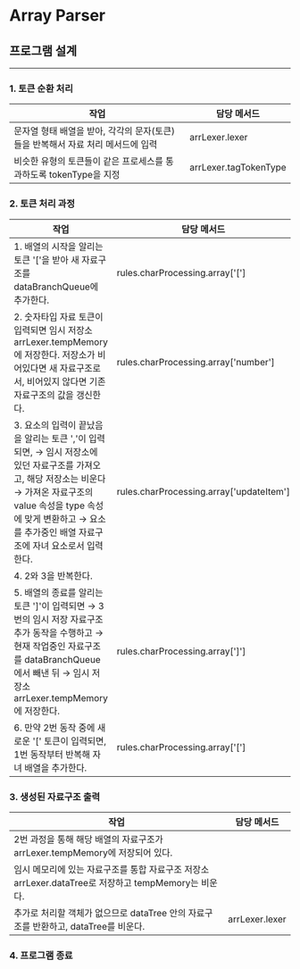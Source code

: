 # Array Parser

## 프로그램 설계
---

### 1. 토큰 순환 처리

작업 | 담당 메서드
---|---
문자열 형태 배열을 받아, 각각의 문자(토큰)들을 반복해서 자료 처리 메서드에 입력 | arrLexer.lexer
비슷한 유형의 토큰들이 같은 프로세스를 통과하도록 tokenType을 지정 | arrLexer.tagTokenType

### 2. 토큰 처리 과정

작업 | 담당 메서드
---|---
  1. 배열의 시작을 알리는 토큰 '['을 받아 새 자료구조를 dataBranchQueue에 추가한다. | rules.charProcessing.array['[']
  2. 숫자타입 자료 토큰이 입력되면 임시 저장소 arrLexer.tempMemory에 저장한다. 저장소가 비어있다면 새 자료구조로서, 비어있지 않다면 기존 자료구조의 값을 갱신한다. | rules.charProcessing.array['number']
  3. 요소의 입력이 끝났음을 알리는 토큰 ','이 입력되면, → 임시 저장소에 있던 자료구조를 가져오고, 해당 저장소는 비운다 → 가져온 자료구조의 value 속성을 type 속성에 맞게 변환하고 → 요소를 추가중인 배열 자료구조에 자녀 요소로서 입력한다. | rules.charProcessing.array['updateItem']
  4. 2와 3을 반복한다. | 
  5. 배열의 종료를 알리는 토큰 ']'이 입력되면 → 3번의 임시 저장 자료구조 추가 동작을 수행하고 → 현재 작업중인 자료구조를 dataBranchQueue에서 빼낸 뒤 → 임시 저장소 arrLexer.tempMemory에 저장한다. | rules.charProcessing.array[']']
  6. 만약 2번 동작 중에 새로운 '[' 토큰이 입력되면, 1번 동작부터 반복해 자녀 배열을 추가한다. | rules.charProcessing.array['[']

### 3. 생성된 자료구조 출력

작업 | 담당 메서드
---|---
2번 과정을 통해 해당 배열의 자료구조가 arrLexer.tempMemory에 저장되어 있다. | 
임시 메모리에 있는 자료구조를 통합 자료구조 저장소 arrLexer.dataTree로 저장하고 tempMemory는 비운다.| 
추가로 처리할 객체가 없으므로 dataTree 안의 자료구조를 반환하고, dataTree를 비운다.| arrLexer.lexer

### 4. 프로그램 종료
